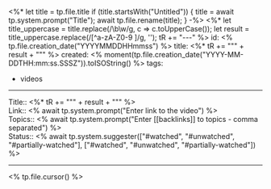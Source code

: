 
<%* let title = tp.file.title
  if (title.startsWith("Untitled")) {
    title = await tp.system.prompt("Title");
    await tp.file.rename(title);
  } 
-%>
<%*
  let title_uppercase = title.replace(/\b\w/g, c => c.toUpperCase());
  let result = title_uppercase.replace(/[^a-zA-Z0-9 ]/g, '');
  tR += "---"
%>
id: <% tp.file.creation_date("YYYYMMDDHHmmss") %>
title:  <%* tR += "\"" + result + "\"" %>
created: <% moment(tp.file.creation_date("YYYY-MM-DDTHH:mm:ss.SSSZ")).toISOString() %>
tags:
  - videos
---

Title:: <%* tR += "\"" + result + "\"" %>  
Link:: <% await tp.system.prompt("Enter link to the video") %>  
Topics:: <% await tp.system.prompt("Enter [[backlinks]] to topics - comma separated") %>  
Status:: <% await tp.system.suggester(["#watched", "#unwatched", "#partially-watched"], ["#watched", "#unwatched", "#partially-watched"]) %>  

---

<% tp.file.cursor() %>